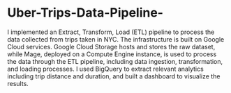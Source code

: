 # Uber-Trips-Data-Pipeline-

 I implemented an Extract, Transform, Load (ETL) pipeline to process the data collected from trips taken in NYC. The infrastructure is built on Google Cloud services. Google Cloud Storage hosts and stores the raw dataset, while Mage, deployed on a Compute Engine instance, is used to process the data through the ETL pipeline, including data ingestion, transformation, and loading processes. I used BigQuery to extract relevant analytics including trip distance and duration, and built a dashboard to visualize the results. 
